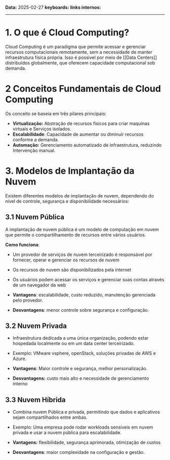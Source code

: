 
**Data:** 2025-02-27
**keyboards:** 
**links internos:** 
___

# 1. O que é Cloud Computing?

Cloud Computing é um paradigma que permite acessar e gerenciar recursos computacionais remotamente, sem a necessidade de manter infraestrutura física própria. Isso é possivel por meio de [[Data Centers]] distribuídos globalmente, que oferecem capacidade computacional sob demanda.


# 2 Conceitos Fundamentais de Cloud Computing

Os conceito se baseia em três pilares principais:

- **Virtualização:** Abstração de recursos físicos para criar maquinas virtuais e Serviços isolados.
- **Escalabilidade**: Capacidade de aumentar ou diminuir recursos conforme a demanda.
- **Automação:** Gerenciamento automatizado de infraestrutura, reduzindo Intervenção manual.


# 3. Modelos de Implantação da Nuvem

Existem diferentes modelos de implantação de nuvem, dependendo do nível de controle, segurança e disponibilidade necessários:


## 3.1 Nuvem Pública

A implantação de nuvem pública é um modelo de computação em nuvem que permite o compartilhamento de recursos entre vários usuários.

**Como funciona**:
- Um provedor de serviços de nuvem terceirizado é responsável por fornecer, operar e gerenciar os recursos de nuvem
- Os recursos de nuvem são disponibilizados pela internet
- Os usuários podem acessar os serviços e gerenciar suas contas através de um navegador da web

- **Vantagens**: escalabilidade, custo reduzido, manutenção gerenciada pelo provedor.
- **Desvantagens**: menor controle sobre segurança e configuração.


## 3.2 Nuvem Privada

- Infraestrutura dedicada a uma única organização, podendo estar hospedada localmente ou em um data center terceirizado.
- Exemplo: VMware vsphere, openStack, soluções privadas de AWS e Azure.

- **Vantagens**: Maior controle e segurança, melhor personalização.
- **Desvantagens:** custo mais alto e necessidade de gerenciamento interno


## 3.3 Nuvem Híbrida 

- Combina nuvem Pública e privada, permitindo que dados e aplicativos sejam compartilhados entre ambas.
- Exemplo: Uma empresa pode rodar workloads sensíveis em nuvem privada e usar a nuvem pública para escalabilidade.

- **Vantagens:** flexibilidade, segurança aprimorada, otimização de custos
- **Desvantagens**: maior complexidade na configuração e gestão.
